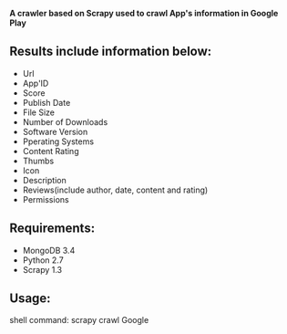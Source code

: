 **A crawler based on Scrapy used to crawl App's information in Google Play** 


## Results include information below:
* Url
* App'ID
* Score
* Publish Date
* File Size
* Number of Downloads
* Software Version
* Pperating Systems
* Content Rating
* Thumbs
* Icon
* Description
* Reviews(include author, date, content and rating)
* Permissions

## Requirements:
* MongoDB 3.4
* Python 2.7
* Scrapy 1.3


## Usage:
shell command: scrapy crawl Google
